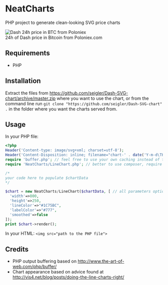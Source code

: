 # NeatCharts
PHP project to generate clean-looking SVG price charts

![Dash 24h price in BTC from Poloniex](http://cryptohistory.org/dash/24h/)  
24h of Dash price in Bitcoin from Poloniex.com

## Requirements

* PHP

## Installation
Extract the files from https://github.com/seigler/Dash-SVG-chart/archive/master.zip where you want to use the chart, or from the command line run `git clone "https://github.com/seigler/Dash-SVG-chart" .` in the folder where you want the charts served from.

## Usage
In your PHP file:

```php
<?php
Header('Content-type: image/svg+xml; charset=utf-8');
Header('Content-Disposition: inline; filename="chart-' . date('Y-m-d\THisT') . '.svg"');
require 'buffer.php'; // feel free to use your own caching instead of this one in the demo folder
require 'NeatCharts/LineChart.php'; // better to use composer, require "seigler/NeatCharts".

/*
your code here to populate $chartData
*/

$chart = new NeatCharts/LineChart($chartData, [ // all parameters optional
  'width'=>800,
  'height'=>250,
  'lineColor'=>"#1C75BC",
  'labelColor'=>"#777",
  'smoothed'=>false
]);
print $chart->render();
```

In your HTML:
`<img src="path to the PHP file">`

## Credits

* PHP output buffering based on http://www.the-art-of-web.com/php/buffer/
* Chart appearance based on advice found at http://vis4.net/blog/posts/doing-the-line-charts-right/
